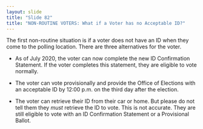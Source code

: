 ```yaml
---
layout: slide
title: "Slide 82"
title: "NON-ROUTINE VOTERS: What if a Voter has no Acceptable ID?"
---
```


The first non-routine situation is if a voter does not have an ID when they come to the polling location. There are three alternatives for the voter.

- As of July 2020, the voter can now complete the new ID Confirmation Statement. If the voter completes this statement, they are eligible to vote normally.

- The voter can vote provisionally and provide the Office of Elections with an acceptable ID by 12:00 p.m. on the third day after the election.

- The voter can retrieve their ID from their car or home. But please do not tell them they _must_ retrieve the ID to vote. This is not accurate. They are still eligible to vote with an ID Confirmation Statement or a Provisional Ballot.
